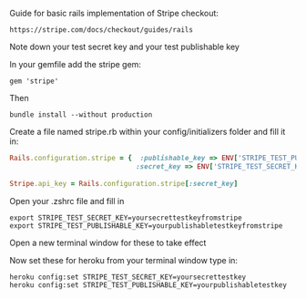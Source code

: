 Guide for basic rails implementation of Stripe checkout:

    https://stripe.com/docs/checkout/guides/rails

Note down your test secret key and your test publishable key

In your gemfile add the stripe gem:

    gem 'stripe'

Then 

    bundle install --without production

Create a file named stripe.rb within your config/initializers folder and fill it in:
```ruby
Rails.configuration.stripe = {  :publishable_key => ENV['STRIPE_TEST_PUBLISHABLE_KEY'],
                               :secret_key => ENV['STRIPE_TEST_SECRET_KEY'] }  
                               
Stripe.api_key = Rails.configuration.stripe[:secret_key]
```
Open your .zshrc file and fill in

    export STRIPE_TEST_SECRET_KEY=yoursecrettestkeyfromstripe
    export STRIPE_TEST_PUBLISHABLE_KEY=yourpublishabletestkeyfromstripe

Open a new terminal window for these to take effect

Now set these for heroku from your terminal window type in:

    heroku config:set STRIPE_TEST_SECRET_KEY=yoursecrettestkey
    heroku config:set STRIPE_TEST_PUBLISHABLE_KEY=yourpublishabletestkey